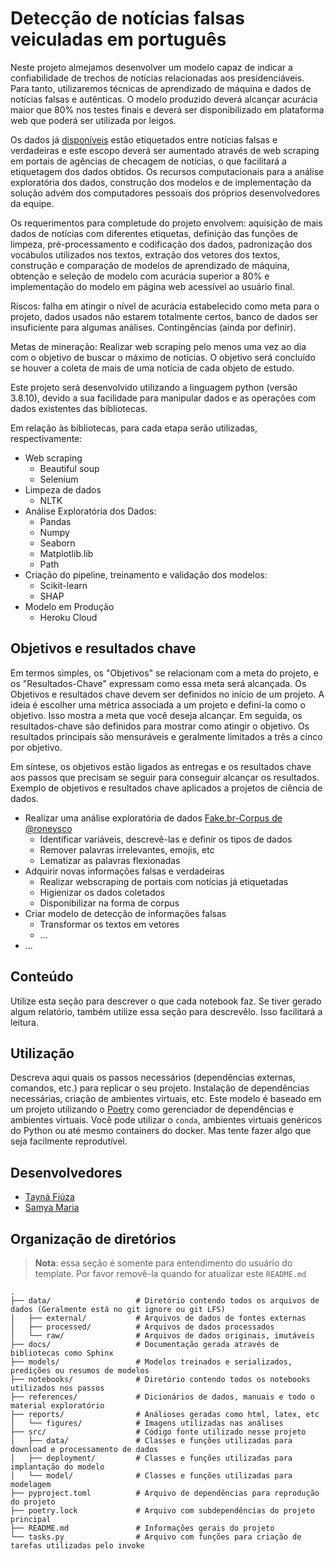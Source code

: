 # Detecção de notícias falsas veiculadas em português

Neste projeto almejamos desenvolver um modelo capaz de indicar a confiabilidade de trechos de notícias relacionadas aos presidenciáveis. Para tanto, utilizaremos técnicas de aprendizado de máquina e dados de notícias falsas e autênticas. O modelo produzido deverá alcançar acurácia maior que 80% nos testes finais e deverá ser disponibilizado em plataforma web que poderá ser utilizada por leigos.

Os dados já [disponíveis](https://github.com/roneysco/Fake.br-Corpus) estão etiquetados entre notícias falsas e verdadeiras e este escopo deverá ser aumentado através de web scraping em portais de agências de checagem de notícias, o que facilitará a etiquetagem dos dados obtidos. Os recursos computacionais para a análise exploratória dos dados, construção dos modelos e de implementação da solução advém dos computadores pessoais dos próprios desenvolvedores da equipe. 

Os requerimentos para completude do projeto envolvem: aquisição de mais dados de notícias com diferentes etiquetas, definição das funções de limpeza, pré-processamento e codificação dos dados, padronização dos vocábulos utilizados nos textos, extração dos vetores dos textos, construção e comparação de modelos de aprendizado de máquina, obtenção e seleção de modelo com acurácia superior a 80% e implementação do modelo em página web acessível ao usuário final.

Riscos: falha em atingir o nível de acurácia estabelecido como meta para o projeto, dados usados não estarem totalmente certos, banco de dados ser insuficiente para algumas análises. Contingências (ainda por definir).

Metas de mineração: Realizar web scraping pelo menos uma vez ao dia com o objetivo de buscar o máximo de notícias. O objetivo será concluído se houver a coleta de mais de uma notícia de cada objeto de estudo.

Este projeto será desenvolvido utilizando a linguagem python (versão 3.8.10), devido a sua facilidade para manipular dados e as operações com dados existentes das bibliotecas.

Em relação às bibliotecas, para cada etapa serão utilizadas, respectivamente:
- Web scraping
     - Beautiful soup
     - Selenium
- Limpeza de dados
     - NLTK
- Análise Exploratória dos Dados:
     - Pandas
     - Numpy
     - Seaborn
     - Matplotlib.lib
     - Path
- Criação do pipeline, treinamento e validação dos modelos:
     - Scikit-learn
     - SHAP
- Modelo em Produção
     - Heroku Cloud

## Objetivos e resultados chave

Em termos simples, os "Objetivos" se relacionam com a meta do projeto, e os "Resultados-Chave" expressam como essa meta será alcançada. Os Objetivos e resultados chave devem ser definidos no início de um projeto. A ideia é escolher uma métrica associada a um projeto e defini-la como o objetivo. Isso mostra a meta que você deseja alcançar. Em seguida, os resultados-chave são definidos para mostrar como atingir o objetivo. Os resultados principais são mensuráveis ​​e geralmente limitados a três a cinco por objetivo.

Em síntese, os objetivos estão ligados as entregas e os resultados chave aos passos que precisam se seguir para conseguir alcançar os resultados.
Exemplo de objetivos e resultados chave aplicados a projetos de ciência de dados.



 - Realizar uma análise exploratória de dados [Fake.br-Corpus de @roneysco](https://github.com/roneysco/Fake.br-Corpus)
    - Identificar variáveis, descrevê-las e definir os tipos de dados
    - Remover palavras irrelevantes, emojis, etc
    - Lematizar as palavras flexionadas
 - Adquirir novas informações falsas e verdadeiras
    - Realizar webscraping de portais com notícias já etiquetadas
    - Higienizar os dados coletados
    - Disponibilizar na forma de corpus
 - Criar modelo de detecção de informações falsas
    - Transformar os textos em vetores
    - ...
 - ...

## Conteúdo

Utilize esta seção para descrever o que cada notebook faz. Se tiver gerado algum relatório, também utilize essa seção para descrevêlo. Isso facilitará a leitura.

## Utilização

Descreva aqui quais os passos necessários (dependências externas, comandos, etc.) para replicar o seu projeto. Instalação de dependências necessárias, criação de ambientes virtuais, etc. Este modelo é baseado em um projeto utilizando o [Poetry](https://python-poetry.org/) como gerenciador de dependências e ambientes virtuais. Você pode utilizar o `conda`, ambientes virtuais genéricos do Python ou até mesmo containers do docker. Mas tente fazer algo que seja facilmente reprodutível.

## Desenvolvedores
 - [Tayná Fiúza](https://github.com/fiuzatayna)
 - [Samya Maria](https://github.com/SamyaMaria)

## Organização de diretórios

> **Nota**: essa seção é somente para entendimento do usuário do template. Por favor removê-la quando for atualizar este `README.md`

```
.
├── data/                   # Diretório contendo todos os arquivos de dados (Geralmente está no git ignore ou git LFS)
│   ├── external/           # Arquivos de dados de fontes externas
│   ├── processed/          # Arquivos de dados processados
│   └── raw/                # Arquivos de dados originais, imutáveis
├── docs/                   # Documentação gerada através de bibliotecas como Sphinx
├── models/                 # Modelos treinados e serializados, predições ou resumos de modelos
├── notebooks/              # Diretório contendo todos os notebooks utilizados nos passos
├── references/             # Dicionários de dados, manuais e todo o material exploratório
├── reports/                # Análioses geradas como html, latex, etc
│   └── figures/            # Imagens utilizadas nas análises
├── src/                    # Código fonte utilizado nesse projeto
│   ├── data/               # Classes e funções utilizadas para download e processamento de dados
│   ├── deployment/         # Classes e funções utilizadas para implantação do modelo
│   └── model/              # Classes e funções utilizadas para modelagem
├── pyproject.toml          # Arquivo de dependências para reprodução do projeto
├── poetry.lock             # Arquivo com subdependências do projeto principal
├── README.md               # Informações gerais do projeto
└── tasks.py                # Arquivo com funções para criação de tarefas utilizadas pelo invoke

```
